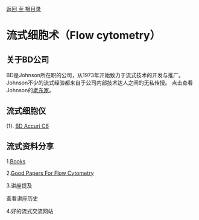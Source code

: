 [返回 至 根目录](../../README.md)

# 流式细胞术（Flow cytometry）
## 关于BD公司
BD是Johnson所在职的公司，从1973年开始致力于流式技术的开发与推广。Johnson不少的流式经验都来自于公司内部技术达人之间的无私传授。
点击查看Johnson的[老东家](about%20BD.md)。

## 流式细胞仪

(1). [BD Accuri C6](flowcytometer/c6.md)

## 流式资料分享
1.[Books](book.md)

2.[Good Papers For Flow Cytometry](paper.md)

3.讲座提及

查看讲座历史

4.好的流式交流网站

